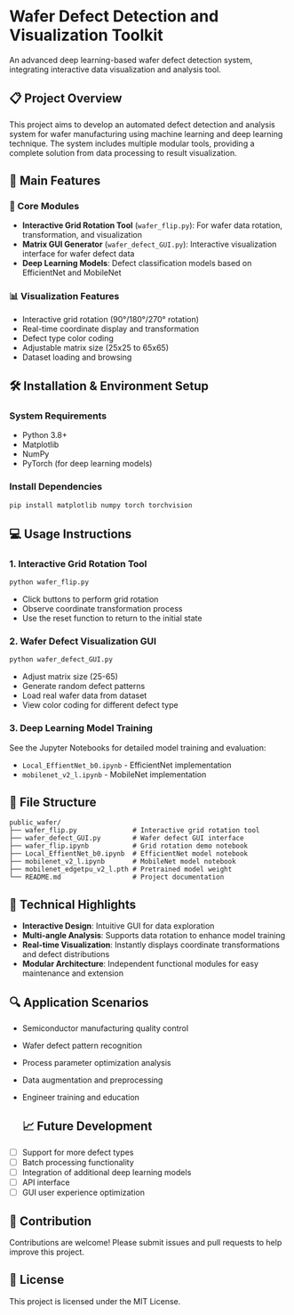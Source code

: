 # Wafer Defect Detection and Visualization Toolkit

An advanced deep learning-based wafer defect detection system, integrating interactive data visualization and analysis tool.

## 📋 Project Overview

This project aims to develop an automated defect detection and analysis system for wafer manufacturing using machine learning and deep learning technique. The system includes multiple modular tools, providing a complete solution from data processing to result visualization.

## 🚀 Main Features

### 🔧 Core Modules

- **Interactive Grid Rotation Tool** (`wafer_flip.py`): For wafer data rotation, transformation, and visualization
- **Matrix GUI Generator** (`wafer_defect_GUI.py`): Interactive visualization interface for wafer defect data
- **Deep Learning Models**: Defect classification models based on EfficientNet and MobileNet

### 📊 Visualization Features

- Interactive grid rotation (90°/180°/270° rotation)
- Real-time coordinate display and transformation
- Defect type color coding
- Adjustable matrix size (25x25 to 65x65)
- Dataset loading and browsing

## 🛠️ Installation & Environment Setup

### System Requirements
- Python 3.8+
- Matplotlib
- NumPy
- PyTorch (for deep learning models)

### Install Dependencies
```bash
pip install matplotlib numpy torch torchvision
```

## 💻 Usage Instructions

### 1. Interactive Grid Rotation Tool
```bash
python wafer_flip.py
```
- Click buttons to perform grid rotation
- Observe coordinate transformation process
- Use the reset function to return to the initial state

### 2. Wafer Defect Visualization GUI
```bash
python wafer_defect_GUI.py
```
- Adjust matrix size (25-65)
- Generate random defect patterns
- Load real wafer data from dataset
- View color coding for different defect type

### 3. Deep Learning Model Training
See the Jupyter Notebooks for detailed model training and evaluation:
- `Local_EffientNet_b0.ipynb` - EfficientNet implementation
- `mobilenet_v2_l.ipynb` - MobileNet implementation

## 📁 File Structure

```
public_wafer/
├── wafer_flip.py              # Interactive grid rotation tool
├── wafer_defect_GUI.py        # Wafer defect GUI interface
├── wafer_flip.ipynb           # Grid rotation demo notebook
├── Local_EffientNet_b0.ipynb  # EfficientNet model notebook
├── mobilenet_v2_l.ipynb       # MobileNet model notebook
├── mobilenet_edgetpu_v2_l.pth # Pretrained model weight
└── README.md                  # Project documentation
```

## 🎯 Technical Highlights

- **Interactive Design**: Intuitive GUI for data exploration
- **Multi-angle Analysis**: Supports data rotation to enhance model training
- **Real-time Visualization**: Instantly displays coordinate transformations and defect distributions
- **Modular Architecture**: Independent functional modules for easy maintenance and extension

## 🔍 Application Scenarios

- Semiconductor manufacturing quality control
- Wafer defect pattern recognition
- Process parameter optimization analysis
- Data augmentation and preprocessing
- Engineer training and education

  ## 📈 Future Development

- [ ] Support for more defect types
- [ ] Batch processing functionality
- [ ] Integration of additional deep learning models
- [ ] API interface
- [ ] GUI user experience optimization

## 🤝 Contribution

Contributions are welcome! Please submit issues and pull requests to help improve this project.

## 📄 License

This project is licensed under the MIT License.

  

